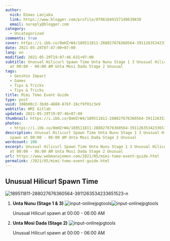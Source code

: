 ```yaml
---
author:
  nick: Dimas Lanjaka
  link: https://www.blogger.com/profile/07981649157148639830
  email: noreply@blogger.com
category:
  - Uncategorized
comments: true
cover: https://i.ibb.co/8mHZrW4/189511811-288027676360564-3911263534233651523-n.jpg
date: 2021-05-28T07:47:00+07:00
lang: en
modified: 2021-05-29T19:07:46.631+07:00
subtitle: Unusual Hilicurl Spawn Time Unta Nunu Stage 1 3 Unusual Hilicurl spawn
  at 00:00 - 06:00 AM Unta Mosi Dada Stage 2 Unusual
tags:
  - Genshin Impact
  - Games
  - Tips & Tricks
  - Tips & Tricks
title: Mimi Tomo Event Guide
type: post
uuid: 388b08c2-3bdd-4888-87bf-16cf9f01c3e9
webtitle: WMI Gitlab
updated: 2021-05-29T19:07:46+07:00
thumbnail: https://i.ibb.co/8mHZrW4/189511811-288027676360564-3911263534233651523-n.jpg
photos:
  - https://i.ibb.co/8mHZrW4/189511811-288027676360564-3911263534233651523-n.jpg
description: Unusual Hilicurl Spawn Time Unta Nunu Stage 1 3 Unusual Hilicurl
  spawn at 00:00 - 06:00 AM Unta Mosi Dada Stage 2 Unusual
wordcount: 108
excerpt: Unusual Hilicurl Spawn Time Unta Nunu Stage 1 3 Unusual Hilicurl spawn
  at 00:00 - 06:00 AM Unta Mosi Dada Stage 2 Unusual
url: https://www.webmanajemen.com/2021/05/mimi-tomo-event-guide.html
permalink: /2021/05/mimi-tomo-event-guide.html
---
```


<div><h2>Unusual Hilicurl Spawn Time</h2><img src="https://i.ibb.co/8mHZrW4/189511811-288027676360564-3911263534233651523-n.jpg" alt="189511811-288027676360564-3911263534233651523-n" border="0">  <ol>    <li><b>Unta Nunu (Stage 1 &amp; 3)</b> <img src="https://i.ibb.co/zSDpYS3/input-onlinejpgtools.png" alt="input-onlinejpgtools" border="0"><img src="https://i.ibb.co/10119K0/input-onlinejpgtools.png" alt="input-onlinejpgtools" border="0"> <p>Unusual Hilicurl spawn at 00:00 - 06:00 AM</p></li>    <li><b>Unta Mosi Dada (Stage 2)</b> <img src="https://i.ibb.co/WpHsb33/input-onlinejpgtools.png" alt="input-onlinejpgtools" border="0"> <p>Unusual Hilicurl spawn at 00:00 - 06:00 AM</p></li></ol></div>